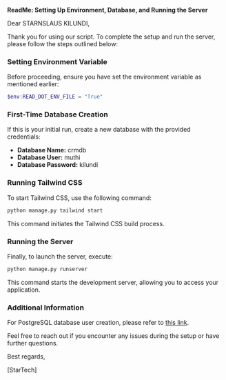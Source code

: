 **ReadMe: Setting Up Environment, Database, and Running the Server**

Dear STARNSLAUS KILUNDI,

Thank you for using our script. To complete the setup and run the server, please follow the steps outlined below:

### Setting Environment Variable

Before proceeding, ensure you have set the environment variable as mentioned earlier:

```powershell
$env:READ_DOT_ENV_FILE = "True"
```

### First-Time Database Creation

If this is your initial run, create a new database with the provided credentials:

- **Database Name:** crmdb
- **Database User:** muthi
- **Database Password:** kilundi

### Running Tailwind CSS

To start Tailwind CSS, use the following command:

```bash
python manage.py tailwind start
```

This command initiates the Tailwind CSS build process.

### Running the Server

Finally, to launch the server, execute:

```bash
python manage.py runserver
```

This command starts the development server, allowing you to access your application.

### Additional Information

For PostgreSQL database user creation, please refer to [this link](https://www.guru99.com/postgresql-create-alter-add-user.html).

Feel free to reach out if you encounter any issues during the setup or have further questions.

Best regards,

[StarTech]

